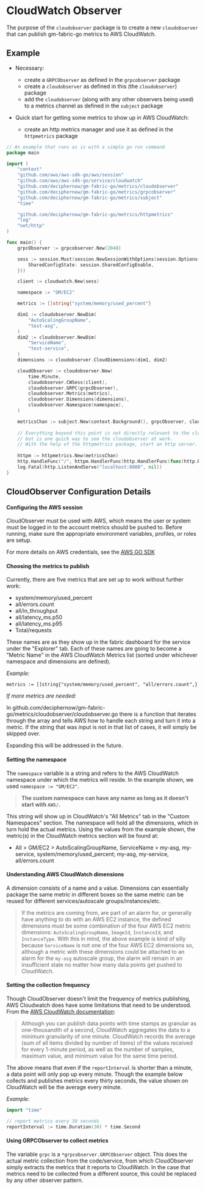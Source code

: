 # CloudWatch Observer #

The purpose of the `cloudobserver` package is to create a new `cloudobserver` that can publish gm-fabric-go metrics to AWS CloudWatch.

## Example ##

* Necessary:

  * create a `GRPCObserver` as defined in the `grpcobserver` package
  * create a `cloudobserver` as defined in this (the `cloudobserver`) package
  * add the `cloudobserver` (along with any other observers being used) to a metrics channel as defined in the `subject` package

* Quick start for getting some metrics to show up in AWS CloudWatch: 
  * create an http metrics manager and use it as defined in the `httpmetrics` package
  
  
```go
// An example that runs as is with a simple go run command
package main

import (
	"context"
	"github.com/aws/aws-sdk-go/aws/session"
	"github.com/aws/aws-sdk-go/service/cloudwatch"
	"github.com/deciphernow/gm-fabric-go/metrics/cloudobserver"
	"github.com/deciphernow/gm-fabric-go/metrics/grpcobserver"
	"github.com/deciphernow/gm-fabric-go/metrics/subject"
	"time"

	"github.com/deciphernow/gm-fabric-go/metrics/httpmetrics"
	"log"
	"net/http"
)

func main() {
	grpcObserver := grpcobserver.New(2048)

	sess := session.Must(session.NewSessionWithOptions(session.Options{
		SharedConfigState: session.SharedConfigEnable,
	}))

	client := cloudwatch.New(sess)

	namespace := "GM/EC2"

	metrics := []string{"system/memory/used_percent"}

	dim1 := cloudobserver.NewDim(
		"AutoScalingGroupName",
		"test-asg",
	)
	dim2 := cloudobserver.NewDim(
		"ServiceName",
		"test-service",
	)
	dimensions := cloudobserver.CloudDimensions(dim1, dim2)

	cloudObserver := cloudobserver.New(
		time.Minute,
		cloudobserver.CWSess(client),
		cloudobserver.GRPC(grpcObserver),
		cloudobserver.Metrics(metrics),
		cloudobserver.Dimensions(dimensions),
		cloudobserver.Namespace(namespace),
	)

	metricsChan := subject.New(context.Background(), grpcObserver, cloudObserver)
	
	// Everything boyond this point is not directly relevant to the cloudobserver package
	// but is one quick way to see the cloudobserver at work.
	// With the help of the httpmetrics package, start an http server.
	
	httpm := httpmetrics.New(metricsChan)
	http.HandleFunc("/", httpm.HandlerFunc(http.HandlerFunc(func(http.ResponseWriter, *http.Request){})))
	log.Fatal(http.ListenAndServe("localhost:8000", nil))
}
```

## CloudObserver Configuration Details

#### Configuring the AWS session

CloudObserver must be used with AWS, which means the user or system must be 
logged in to the account metrics should be pushed to.  Before running, make
sure the appropriate environment variables, profiles, or roles are setup.

For more details on AWS credentials, see the [AWS GO SDK](https://docs.aws.amazon.com/sdk-for-go/v1/developer-guide/configuring-sdk.html)

#### Choosing the metrics to publish

Currently, there are five metrics that are set up to work without further work:
* system/memory/used_percent
* all/errors.count
* all/in_throughput
* all/latency_ms.p50
* all/latency_ms.p95
* Total/requests

These names are as they show up in the fabric dashboard for the service under the "Explorer" tab.  Each of these names are going to become a "Metric Name" in the AWS CloudWatch Metrics list (sorted under whichever namespace and dimensions are defined).

_Example:_
```
metrics := []string{"system/memory/used_percent", "all/errors.count",}
```

_If more metrics are needed:_

In github.com/deciphernow/gm-fabric-go/metrics/cloudobserver/cloudobserver.go there is a function that iterates through the array and tells AWS how to handle each string and turn it into a metric.  If the string that was input is not in that list of cases, it will simply be skipped over.

Expanding this will be addressed in the future.

#### Setting the namespace

The `namespace` variable is a string and refers to the AWS CloudWatch namespace under which the metrics will reside. In the example shown, we used `namespace := "GM/EC2"`.

 > **The custom namespace can have any name as long as it doesn't start with `AWS/`.**

This string will show up in CloudWatch's "All Metrics" tab in the "Custom Namespaces" section.  The namespace will hold all the dimensions, which in turn hold the actual metrics.  Using the values from the example shown, the metric(s) in the CloudWatch metrics section will be found at:

- All > GM/EC2 > AutoScalingGroupName, ServiceName > my-asg, my-service, system/memory/used_percent; my-asg, my-service, all/errors.count

#### Understanding AWS CloudWatch dimensions

A dimension consists of a name and a value.  Dimensions can essentially package the same metric in different boxes so the same metric can be reused for different services/autoscale groups/instances/etc.

> If the metrics are coming from, are part of an alarm for, or generally have anything to do with an AWS EC2 instance, the defined dimensions must be some combination of the four AWS EC2 metric dimensions: `AutoScalingGroupName`, `ImageId`, `InstanceId`, and `InstanceType`.  With this in mind, the above example is kind of silly because `ServiceName` is not one of the four AWS EC2 dimensions so, although a metric with these dimensions could be attached to an alarm for the `my-asg` autoscale group, the alarm will remain in an insufficient state no matter how many data points get pushed to CloudWatch.

#### Setting the collection frequency

Though CloudObserver doesn't limit the frequency of metrics publishing, AWS Cloudwatch does have some limitations that need to be understood.  From the  [AWS CloudWatch documentation](https://docs.aws.amazon.com/AmazonCloudWatch/latest/monitoring/publishingMetrics.html):

>Although you can publish data points with time stamps as granular as one-thousandth of a second, CloudWatch aggregates the data to a minimum granularity of one minute. CloudWatch records the average (sum of all items divided by number of items) of the values received for every 1-minute period, as well as the number of samples, maximum value, and minimum value for the same time period.

The above means that even if the `reportInterval` is shorter than a minute,  
a data point will only pop up every minute.  Though the example below 
collects and publishes metrics every thirty seconds, the value shown on 
CloudWatch will be the average every minute.  

_Example:_
```go
import "time"

// report metrics every 30 seconds
reportInterval := time.Duration(30) * time.Second
```

#### Using GRPCObserver to collect metrics

The variable `grpc` is a `*grpcobserver.GRPCObserver` object.  This does the
actual metric collection from the code/service, from which CloudObserver simply
extracts the metrics that it reports to CloudWatch.  In the case that
metrics need to be collected from a different source, this could be replaced by
any other observer pattern.


